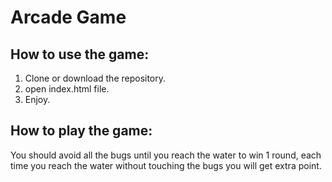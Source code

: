 # Arcade Game

## How to use the game:

1. Clone or download the repository.
2. open index.html file.
3. Enjoy.


## How to play the game:
You should avoid all the bugs until you reach the water to win 1 round, each time you reach the water without touching the bugs you will get extra point.
